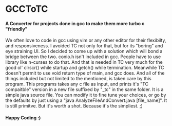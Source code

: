 # GCCToTC
#### A Converter for projects done in gcc to make them more turbo c "friendly"
We often love to code in gcc using vim or any other editor for their flexibilty, and responsiveness. I avoided TC not only for that, but for its "boring" and eye straining UI.
So I decided to come up with a solution which will bond a bridge between the two. conio.h isn't included in gcc. People have to use library like n-curses to do that. 
And that is needed in TC very much for the good ol' clrscr() while startup and getch() while termination. Meanwhile TC doesn't
permit to use void return type of main, and gcc does. And all of the things included but not limited to the mentioned,
is taken care by this program. This programs takes any c file as input, and prints it's "TC compaitble" version in a new file
suffixed by "_tc" in the same folder. It is a simple java source file. You can modify it to fine tune your choices, or go by the 
defaults by just using a "java AnalyzeFileAndConvert.java [file_name]". It is still primitve. But it's worth a shot. Because it's
the simpliest. ;)

#### Happy Coding :)
